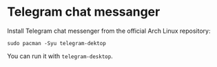# Telegram chat messanger

Install Telegram chat messenger from the official Arch Linux repository:
```
sudo pacman -Syu telegram-dektop
```

You can run it with `telegram-desktop`.

